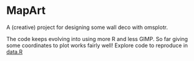 # MapArt

A (creative) project for designing some wall deco with omsplotr.

The code keeps evolving into using more R and less GIMP. 
So far giving some coordinates to plot works fairly well! 
Explore code to reproduce in [data.R](data.R)